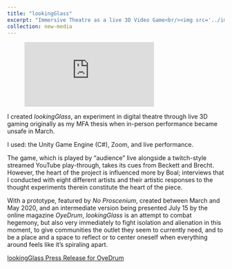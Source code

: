 ```yaml
---
title: "lookingGlass"
excerpt: "Immersive Theatre as a live 3D Video Game<br/><img src='../images/surveillance_shot.jpg'>"
collection: new-media
---
```


<!-- blank line -->
<figure class="video_container">
  <iframe src="https://youtu.be/IYF5CmvJnog" frameborder="0" allowfullscreen="true"> </iframe>
</figure>
<!-- blank line -->

I created _lookingGlass_, an experiment in digital theatre through live 3D gaming originally as my MFA thesis when in-person performance became unsafe in March. 

<!--- more --->
I used: the Unity Game Engine (C#), Zoom, and live performance.

The game, which is played by “audience” live alongside a twitch-style streamed YouTube play-through, takes its cues from Beckett and Brecht. However, the heart of the project is influenced more by Boal; interviews that I conducted with eight different artists and their artistic responses to the thought experiments therein constitute the heart of the piece.

With a prototype, featured by _No Proscenium_, created between March and May 2020, and an intermediate version being presented July 15 by the online magazine _OyeDrum_, _lookingGlass_ is an attempt to combat hegemony, but also very immediately to fight isolation and alienation in this moment, to give communities the outlet they seem to currently need, and to be a place and a space to reflect or to center oneself when everything around feels like it’s spiraling apart.

[lookingGlass Press Release for OyeDrum](../files/lookingGlass_OyeDrum_PressRelease.pdf)


